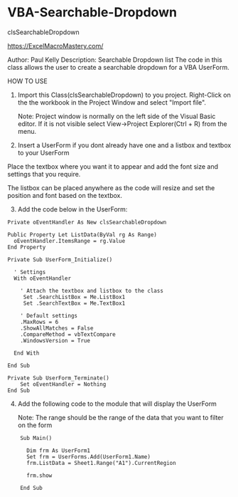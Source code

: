 # VBA-Searchable-Dropdown

clsSearchableDropdown

https://ExcelMacroMastery.com/

Author: Paul Kelly
Description: Searchable Dropdown list
             The code in this class allows the user to
             create a searchable dropdown for a VBA UserForm.


HOW TO USE

1. Import this Class(clsSearchableDropdown) to you project. Right-Click on the
   the workbook in the Project Window and select "Import file".

   Note: Project window is normally on the left side of the Visual Basic editor. If
   it is not visible select View->Project Explorer(Ctrl + R) from the menu.

2. Insert a UserForm if you dont already have one and a listbox and textbox to your UserForm

Place the textbox where you want it to appear and add the font size and settings that you require.

The listbox can be placed anywhere as the code will resize and set the position and font based on the 
textbox.

3. Add the code below in the UserForm:

``` 
Private oEventHandler As New clsSearchableDropdown

Public Property Let ListData(ByVal rg As Range)
  oEventHandler.ItemsRange = rg.Value
End Property

Private Sub UserForm_Initialize()

  ' Settings
  With oEventHandler

    ' Attach the textbox and listbox to the class
     Set .SearchListBox = Me.ListBox1
     Set .SearchTextBox = Me.TextBox1

    ' Default settings
    .MaxRows = 6
    .ShowAllMatches = False
    .CompareMethod = vbTextCompare
    .WindowsVersion = True

  End With

End Sub

Private Sub UserForm_Terminate()
    Set oEventHandler = Nothing
End Sub
```

4. Add the following code to the module that will display the UserForm

   Note: The range should be the range of the data that you want to filter
   on the form
``` 
    Sub Main()

      Dim frm As UserForm1
      Set frm = UserForms.Add(UserForm1.Name)
      frm.ListData = Sheet1.Range("A1").CurrentRegion

      frm.show
    
    End Sub
``` 


















